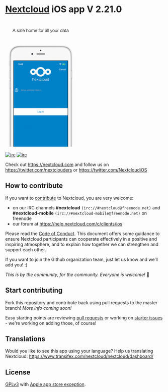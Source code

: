 # [Nextcloud](https://nextcloud.com)  iOS app V 2.21.0

[<img src="Animation.gif"
alt="Download from App Storey"
height="400">](https://itunes.apple.com/us/app/nextcloud/id1125420102?mt=8)

[![irc](https://img.shields.io/badge/IRC-%23nextcloud%20on%20freenode-orange.svg)](https://webchat.freenode.net/?channels=nextcloud)
[![irc](https://img.shields.io/badge/IRC-%23nextcloud--mobile%20on%20freenode-blue.svg)](https://webchat.freenode.net/?channels=nextcloud-mobile)

Check out https://nextcloud.com and follow us on https://twitter.com/nextclouders or https://twitter.com/NextcloudiOS

## How to contribute
If you want to [contribute](https://nextcloud.com/contribute/) to Nextcloud, you are very welcome:

- on our IRC channels **#nextcloud** `(irc://#nextcloud@freenode.net)` and **#nextcloud-mobile** `(irc://#nextcloud-mobile@freenode.net)` on freenode
- our forum at https://help.nextcloud.com/c/clients/ios

Please read the [Code of Conduct](https://nextcloud.com/community/code-of-conduct/). This document offers some guidance to ensure Nextcloud participants can cooperate effectively in a positive and inspiring atmosphere, and to explain how together we can strengthen and support each other.

If you want to join the Github organization team, just let us know and we’ll add you! :)

*This is by the community, for the community. Everyone is welcome!* 🤗

## Start contributing
Fork this repository and contribute back using pull requests to the master branch! *More info coming soon!*

Easy starting points are reviewing [pull requests](https://github.com/nextcloud/ios/pulls) or working on [starter issues](https://github.com/nextcloud/ios/issues?q=is%3Aopen+is%3Aissue+label%3A%22starter+issue%22) - we're working on adding those, of course!

## Translations
Would you like to see this app using your language? Help us translating Nextcloud: https://www.transifex.com/nextcloud/nextcloud/dashboard/

## License
[GPLv3](https://github.com/nextcloud/ios/blob/master/LICENSE) with [Apple app store exception](https://github.com/nextcloud/ios/blob/master/COPYING.iOS).

